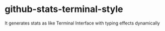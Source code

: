 # github-stats-terminal-style
It generates stats as like Terminal Interface with typing effects dynamically 
